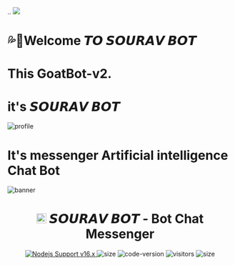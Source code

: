 ..        <img src="https://img.shields.io/badge/-souravChatBot-Blue.svg?style=flat-square">

#          💦🌚Welcome 𝙏𝙊 𝙎𝙊𝙐𝙍𝘼𝙑 𝘽𝙊𝙏 

# This GoatBot-v2.
# it's 𝙎𝙊𝙐𝙍𝘼𝙑 𝘽𝙊𝙏 

<img
src="https://drive.google.com/uc?export=view&id=1sF-Oo8E6ZT-oeFTSVWAVHgfUDOdRUmxO"
alt="profile">

# It's messenger Artificial intelligence Chat Bot 


<img src="https://i.ibb.co/RQ28H2p/banner.png" alt="banner">
<h1 align="center"><img src="./dashboard/images/logo-non-bg.png" width="22px"> 𝙎𝙊𝙐𝙍𝘼𝙑 𝘽𝙊𝙏  - Bot Chat Messenger</h1>

<p align="center">
	<a href="https://nodejs.org/dist/v16.20.0">
		<img src="https://img.shields.io/badge/Nodejs%20Support-16.x-brightgreen.svg?style=flat-square" alt="Nodejs Support v16.x">
	</a>
  <img alt="size" src="https://img.shields.io/github/repo-size/ntkhang03/Goat-Bot-V2.svg?style=flat-square&label=size">
  <img alt="code-version" src="https://img.shields.io/badge/dynamic/json?color=brightgreen&label=code%20version&prefix=v&query=%24.version&url=https://github.com/ntkhang03/Goat-Bot-V2/raw/main/package.json&style=flat-square">
  <img alt="visitors" src="https://visitor-badge.laobi.icu/badge?style=flat-square&page_id=ntkhang3.Goat-Bot-V2">
  <img alt="size" src="https://img.shields.io/badge/license-MIT-green?style=flat-square&color=brightgreen">
